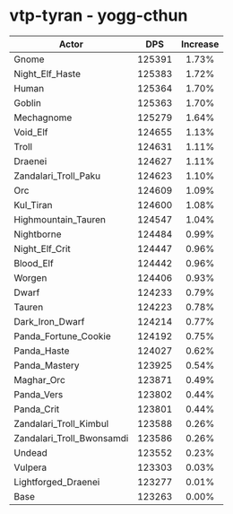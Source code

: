 # vtp-tyran - yogg-cthun
| Actor | DPS | Increase |
|---|:---:|:---:|
|Gnome|125391|1.73%|
|Night_Elf_Haste|125383|1.72%|
|Human|125364|1.70%|
|Goblin|125363|1.70%|
|Mechagnome|125279|1.64%|
|Void_Elf|124655|1.13%|
|Troll|124631|1.11%|
|Draenei|124627|1.11%|
|Zandalari_Troll_Paku|124623|1.10%|
|Orc|124609|1.09%|
|Kul_Tiran|124600|1.08%|
|Highmountain_Tauren|124547|1.04%|
|Nightborne|124484|0.99%|
|Night_Elf_Crit|124447|0.96%|
|Blood_Elf|124442|0.96%|
|Worgen|124406|0.93%|
|Dwarf|124233|0.79%|
|Tauren|124223|0.78%|
|Dark_Iron_Dwarf|124214|0.77%|
|Panda_Fortune_Cookie|124192|0.75%|
|Panda_Haste|124027|0.62%|
|Panda_Mastery|123925|0.54%|
|Maghar_Orc|123871|0.49%|
|Panda_Vers|123802|0.44%|
|Panda_Crit|123801|0.44%|
|Zandalari_Troll_Kimbul|123588|0.26%|
|Zandalari_Troll_Bwonsamdi|123586|0.26%|
|Undead|123552|0.23%|
|Vulpera|123303|0.03%|
|Lightforged_Draenei|123277|0.01%|
|Base|123263|0.00%|
